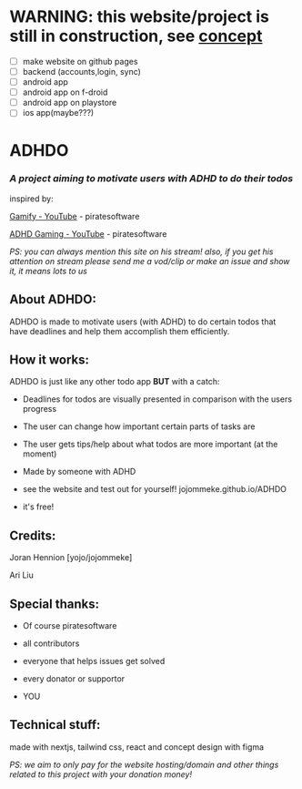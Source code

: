 
# WARNING: this website/project is still in construction, see [concept](https://www.figma.com/design/4oQAVbVAIkAp54aqQJOVJl/ADHDO?node-id=0-1&t=140X8T2XPBaXIYIV-1)

- [ ] make website on github pages
- [ ] backend (accounts,login, sync)
- [ ] android app
- [ ] android app on f-droid
- [ ] android app on playstore
- [ ] ios app(maybe???)

# ADHDO

### *A project aiming to motivate users with ADHD to do their todos*



inspired by:

[Gamify - YouTube](https://www.youtube.com/shorts/wsUQX1vErE8) - piratesoftware

[ADHD Gaming - YouTube](https://www.youtube.com/shorts/e4-I4nmNAHE) - piratesoftware

*PS: you can always mention this site on his stream!*
*also, if you get his attention on stream please send me a vod/clip or make an issue and show it, it means lots to us*



## About ADHDO:

ADHDO is made to motivate users (with ADHD) to do certain todos that have deadlines and help them accomplish them efficiently.



## How it works:

ADHDO is just like any other todo app **BUT** with a catch:

- Deadlines for todos are visually presented in comparison with the users progress

- The user can change how important certain parts of tasks are

- The user gets tips/help about what todos are more important (at the moment)

- Made by someone with ADHD

- see the website and test out for yourself! jojommeke.github.io/ADHDO

- it's free!



## Credits:

Joran Hennion [yojo/jojommeke]

Ari Liu



## Special thanks:

- Of course piratesoftware

- all contributors

- everyone that helps issues get solved

- every donator or supportor

- YOU

## Technical stuff:

made with nextjs, tailwind css, react and concept design with figma


*PS: we aim to only pay for the website hosting/domain and other things related to this project with your donation money!*
